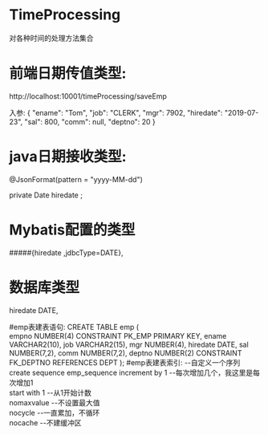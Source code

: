 # TimeProcessing
对各种时间的处理方法集合

# 前端日期传值类型:
http://localhost:10001/timeProcessing/saveEmp

入参:
{
  "ename": "Tom",
  "job": "CLERK",
  "mgr": 7902,
  "hiredate": "2019-07-23",
  "sal": 800,
  "comm": null,
  "deptno": 20
}

# java日期接收类型:

@JsonFormat(pattern = "yyyy-MM-dd")

private Date hiredate ;

# Mybatis配置的类型
 #####{hiredate ,jdbcType=DATE},

# 数据库类型
hiredate DATE,

#emp表建表语句:
CREATE TABLE emp
(   
    empno NUMBER(4) CONSTRAINT PK_EMP PRIMARY KEY,
    ename VARCHAR2(10),
    job VARCHAR2(15),
    mgr NUMBER(4),
    hiredate DATE,
    sal NUMBER(7,2),
    comm NUMBER(7,2),
    deptno NUMBER(2) CONSTRAINT FK_DEPTNO REFERENCES DEPT
 );
 #emp表建表索引:
 --自定义一个序列  
  create sequence emp_sequence
        increment by 1 --每次增加几个，我这里是每次增加1  
        start with 1   --从1开始计数  
        nomaxvalue      --不设置最大值  
        nocycle         --一直累加，不循环  
        nocache        --不建缓冲区  

